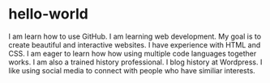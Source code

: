 # hello-world
I am learn how to use GitHub.
I am learning web development. My goal is to create beautiful and interactive websites. I have experience with HTML and CSS. I am eager to learn how how using multiple code languages together works. I am also a trained history professional. I blog history at Wordpress. I like using social media to connect with people who have similiar interests.
